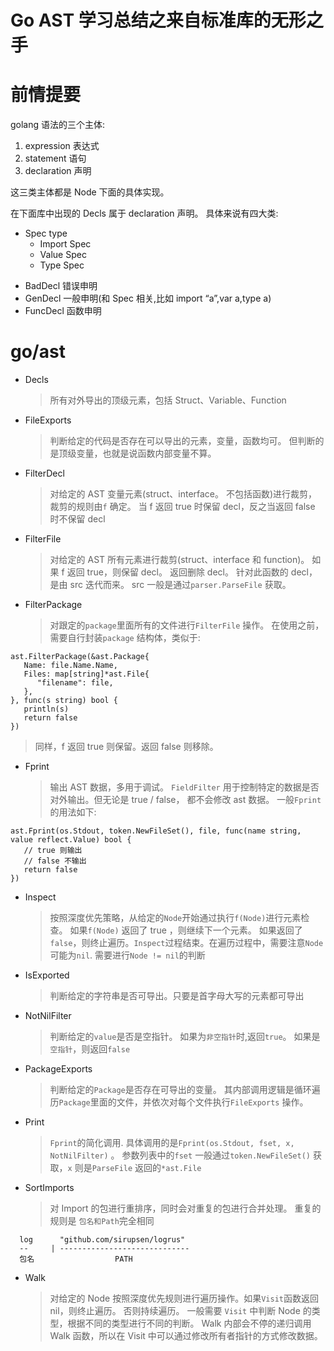 # Go AST 学习总结之来自标准库的无形之手

# 前情提要

golang 语法的三个主体:

1. expression 表达式
2. statement 语句
3. declaration 声明

这三类主体都是 Node 下面的具体实现。

在下面库中出现的 Decls 属于 declaration 声明。 具体来说有四大类:

- Spec type
  - Import Spec
  - Value Spec
  - Type Spec

* BadDecl 错误申明
* GenDecl 一般申明(和 Spec 相关,比如 import “a”,var a,type a)
* FuncDecl 函数申明

# go/ast

- Decls

  > 所有对外导出的顶级元素，包括 Struct、Variable、Function

- FileExports

  > 判断给定的代码是否存在可以导出的元素，变量，函数均可。 但判断的是顶级变量，也就是说函数内部变量不算。

- FilterDecl

  > 对给定的 AST 变量元素(struct、interface。 不包括函数)进行裁剪，裁剪的规则由`f` 确定。 当 f 返回 true 时保留 decl，反之当返回 false 时不保留 decl

- FilterFile

  > 对给定的 AST 所有元素进行裁剪(struct、interface 和 function)。 如果 f 返回 true，则保留 decl。 返回删除 decl。
  > 针对此函数的 decl，是由 src 迭代而来。 src 一般是通过`parser.ParseFile` 获取。

- FilterPackage
  > 对跟定的`package`里面所有的文件进行`FilterFile` 操作。 在使用之前，需要自行封装`package` 结构体，类似于:

```golang
ast.FilterPackage(&ast.Package{
   Name: file.Name.Name,
   Files: map[string]*ast.File{
      "filename": file,
   },
}, func(s string) bool {
   println(s)
   return false
})
```

> 同样，f 返回 true 则保留。返回 false 则移除。

- Fprint
  > 输出 AST 数据，多用于调试。 `FieldFilter` 用于控制特定的数据是否对外输出。但无论是 true / false， 都不会修改 ast 数据。 一般`Fprint`的用法如下:

```golang
ast.Fprint(os.Stdout, token.NewFileSet(), file, func(name string, value reflect.Value) bool {
   // true 则输出
   // false 不输出
   return false
})
```

- Inspect

  > 按照深度优先策略，从给定的`Node`开始通过执行`f(Node)`进行元素检查。 如果`f(Node)` 返回了 true ，则继续下一个元素。 如果返回了`false`，则终止遍历。`Inspect`过程结束。在遍历过程中，需要注意`Node`可能为`nil`. 需要进行`Node != nil`的判断

- IsExported

  > 判断给定的字符串是否可导出。只要是首字母大写的元素都可导出

- NotNilFilter

  > 判断给定的`value`是否是空指针。 如果为`非空指针`时,返回`true`。 如果是`空指针`，则返回`false`

- PackageExports

  > 判断给定的`Package`是否存在可导出的变量。 其内部调用逻辑是循环遍历`Package`里面的文件，并依次对每个文件执行`FileExports` 操作。

- Print

  > `Fprint`的简化调用. 具体调用的是`Fprint(os.Stdout, fset, x, NotNilFilter)` 。 参数列表中的`fset` 一般通过`token.NewFileSet()` 获取，`x` 则是`ParseFile` 返回的`*ast.File`

- SortImports
  > 对 Import 的包进行重排序，同时会对重复的包进行合并处理。 重复的规则是 `包名和Path`完全相同

```
  log      "github.com/sirupsen/logrus"
  --     | -----------------------------
  包名                  PATH
```

- Walk
  > 对给定的 Node 按照深度优先规则进行遍历操作。如果`Visit`函数返回 nil，则终止遍历。 否则持续遍历。
  > 一般需要 `Visit` 中判断 Node 的类型，根据不同的类型进行不同的判断。 Walk 内部会不停的递归调用 Walk 函数，所以在 Visit 中可以通过修改所有者指针的方式修改数据。
